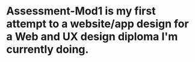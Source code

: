 # Assessment-Mod1 is my first attempt to a website/app design for a Web and UX design diploma I'm currently doing.
